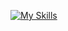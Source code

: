 [![My Skills](https://skillicons.dev/icons?i=blender,cpp,cs,css,html,js,discord,gamemakerstudio,godot,java,pr,py,raspberrypi,replit,unity)](https://skillicons.dev)

<!---
Unity-coder22/Unity-coder22 is a ✨ special ✨ repository because its `README.md` (this file) appears on your GitHub profile.
You can click the Preview link to take a look at your changes.
--->
